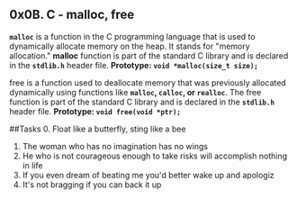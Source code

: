 ## 0x0B. C - malloc, free

**`malloc`** is a function in the C programming language that is used to dynamically allocate memory on the heap. It stands for "memory allocation." **malloc** function is part of the standard C library and is declared in the **`stdlib.h`** header file.
**Prototype: `void *malloc(size_t size);`**

 free is a function used to deallocate memory that was previously allocated dynamically using functions like **`malloc`, `calloc`, or `realloc`**. The free function is part of the standard C library and is declared in the **`stdlib.h`** header file.
**Prototype: `void free(void *ptr);`**

##Tasks
0. Float like a butterfly, sting like a bee
1. The woman who has no imagination has no wings
2. He who is not courageous enough to take risks will accomplish nothing in life
3. If you even dream of beating me you'd better wake up and apologiz
4. It's not bragging if you can back it up
